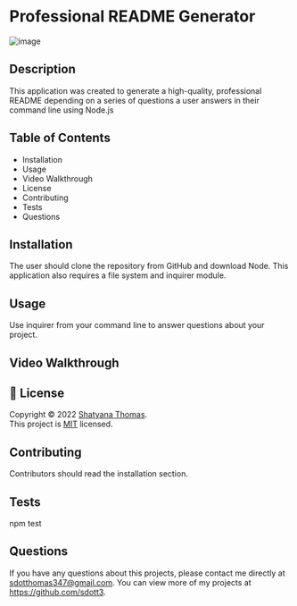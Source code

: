 # Professional README Generator
![image](https://user-images.githubusercontent.com/93238809/183228688-7a3bda14-c101-409e-b5a1-e41884b82c5b.png)

## Description
This application was created to generate a high-quality, professional README depending on a series of questions a user answers in their command line using Node.js

## Table of Contents
* Installation
* Usage
* Video Walkthrough
* License
* Contributing
* Tests
* Questions

## Installation
The user should clone the repository from GitHub and download Node. This application also requires a file system and inquirer module.

## Usage
Use inquirer from your command line to answer questions about your project.

## Video Walkthrough

## 📝 License
Copyright © 2022 [Shatyana Thomas](https://github.com/sdott3). <br />
This project is [MIT](https://github.com/sdott/next-progress-bar/blob/main/LICENSE) licensed.

## Contributing
Contributors should read the installation section.

## Tests
npm test

## Questions
If you have any questions about this projects, please contact me directly at sdotthomas347@gmail.com. You can view more of my projects at https://github.com/sdott3.
